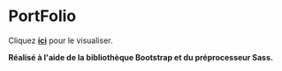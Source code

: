 # PortFolio

Cliquez [**ici**](https://cardinpatson.github.io/PortFolio/) pour le visualiser.

**Réalisé à l'aide de la bibliothèque Bootstrap et du préprocesseur Sass.**
